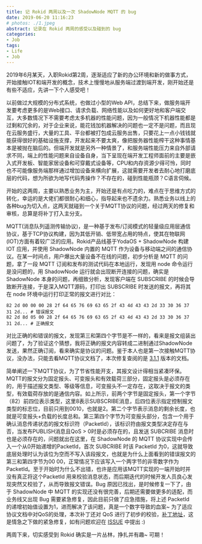 ```yaml
---
title: 记 Rokid 两周以及一次 ShadowNode MQTT 的 bug
date: 2019-06-20 11:16:23
# photos: ./1.jpeg
abstract: 记录在 Rokid 两周的感受以及碰到的 bug
categories:
- Job
tags:
- Life
- Job
---
```


2019年6月某天，入职Rokid第2周，逐渐适应了新的办公环境和新的做事方式，开始接触IOT和端开发的概念，技术上慢慢地从服务端过渡到端开发，刚开始还是有些不适应，先讲一下个人感受吧！

以前做过大规模的分布式系统，也做过小型的Web API，总结下来，做服务端开发要考虑更多的是Web接口、请求负载、网络性能以及如何更好地和客户端交互，大多数情况下不需要考虑太多机器的性能问题，因为一般情况下机器性能都是过剩和冗余的，对于企业来说，能花钱加机器解决的问题也一定不是问题，而且现在云服务盛行，大量的工具、平台都被打包成云服务出售，只要花上一点小钱钱就能获得很好的基础设施支撑，开发起来不要太爽，像把服务器性能榨干这种事情基本是被抛在脑后的。但端开发就是另外一种情景了，和服务端性能压力来自外部请求不同，端上的性能问题来自设备自身，当下呈现在端开发工程师面前的主要是嵌入式开发板、智能家居设备和可穿戴式设备等，CPU和内存资源少得可怜，同时也不可能像服务端那样通过增加设备来横向扩展，这就需要开发者去耐心地打磨底层的代码，想为所欲为地写代码秀操作？不存在的，碰到性能瓶颈？C语言伺候。

开始的这两周，主要以熟悉业务为主，开始还是有点吃力的，难点在于思维方式的转化，幸运的是大佬们都很耐心和细心，指导起来也不遗余力。熟悉业务以线上的各种bug为切入点，这两天就碰到一个关于MQTT协议的问题，经过两天的修复和审核，总算是将补丁打入主分支。

MQTT(消息队列遥测传输协议)，是一种基于发布/订阅模式的轻量级应用层通信协议，基于TCP协议构建，因为其低开销、低带宽占用的特点，使其在物联网(IOT)方面有着较广泛的应用。Rokid产品线基于YodaOS + ShadowNode 构建 IOT 应用，并使用 ShadowNode 内置的 MQTT 作为设备与移动端之间的通信协议。在某一时间点，用户爆出大量设备不在线的问题，初步分析是 MQTT 的问题，拿了一段 MQTT 订阅和发布的测试代码在本地运行，发现用 node 命令运行是没问题的，用 ShadowNode 运行就会出现断开连接的问题，确实是ShadowNode 本身的问题，再细致分析，发现客户端在 SUBSCRIBE 的时候会导致断开连接，于是深入MQTT源码，打印出 SUBSCRIBE 时发送的报文，再将其在 node 环境中运行打印正常的报文进行对比：

```
82 2d 00 00 00 28 2f 64 65 76 69 63 65 2f 43 4d 43 43 2d 33 30 36 37 31 2d... # 错误报文
82 2d 8d 05 00 28 2f 64 65 76 69 63 65 2f 43 4d 43 43 2d 33 30 36 37 31 2d... # 正确报文
```

对比正确的和错误的报文，发现第三和第四个字节是不一样的，看来是报文组装出问题了，为了验证这个猜想，我将正确的报文内容转成二进制通过ShadowNode发送，果然正确订阅，看来确实是协议的问题。鉴于本人也是第一次接触MQTT协议，没办法，只能去看MQTT协议文档了，本次修复查阅的是 [3.1.1](https://zhuanlan.zhihu.com/p/69312588/[http://docs.oasis-open.org/mqtt/mqtt/v3.1.1/os/mqtt-v3.1.1-os.html#_Toc398718025](http://docs.oasis-open.org/mqtt/mqtt/v3.1.1/os/mqtt-v3.1.1-os.html#_Toc398718025)) 版本的文档。

简单阐述一下MQTT协议，为了节省性能开支，其报文设计得相当紧凑环保。MQTT的报文分为固定报头、可变报头和有效载荷三部分，固定报头是必须存在的，用于描述报文类型、等级等信息，可变报头不一定存在，这取决于报文的类型，有效载荷存放的是通信内容。如上所示，前两个字节是固定报头，第一个字节（82）前四位表示类型，这里8表示SUBSCRIBE消息，后四位表示指定控制报文类型的标志位，目前只用到0010，也就是2。第二个字节表示消息的剩余长度，也就是可变报头+负载的长度总和。第三第四个字节为可变报头部分，包含一个用于确认消息传递状态的报文标识符（PacketId），该标识符由报文类型决定存在与否，当发布PUBLISH消息且QoS > 0时是必须存在的，且发送 SUBCRIBE 消息时也是必须存在的，问题就出在这里，在 ShadowNode 的 MQTT 协议实现中会传入一个从0开始递增的PacketId，首次 SUBCRIBE 时该 PacketId 为0，这就导致底层处理时认为该位为空而不写入该段报文，也就是为什么上面看到的错误报文的第三和第四字节为00 00，正常情况下应该写入一个两字节的非零数字作为PacketId。至于开始时为什么不出错，也许是应用该MQTT实现的一端开始时并没有真正将这个PacketId 用来校验消息状态，而后期迭代的时候开发人员良心发现突然又校验了，从而导致报文错误。Bug 原因已找出，是时候修复一下了，由于 ShadowNode 中 MQTT 的实现还没有很完善，后期还需要做更多的适配，而业务线又出现 Bug 需要紧急修复，因此目前只做了应急措施，将上述 PacketId 的递增初始值设置为1，进而解决了该问题，真是一个数字导致的血案~ 为了适应协议文档中对QoS的处理，本次补丁还对 QoS 进行了初步的校验，[补丁地址](https://github.com/yodaos-project/ShadowNode/pull/533)，这是情急之下做的紧急修复，如有问题欢迎在 [ISSUE](https://github.com/yodaos-project/ShadowNode/issues/new/choose) 中提出 :)

两周下来，切实感受到 Rokid 确实是一片丛林，挣扎并有趣~ 可期！
